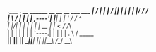 .___  ___.  __    ______  __    __   __  ___      ___
|   \/   | |  |  /      ||  |  |  | |  |/  /     /   \
|  \  /  | |  | |  ,----'|  |__|  | |  '  /     /  ^  \
|  |\/|  | |  | |  |     |   __   | |    <     /  /_\  \
|  |  |  | |  | |  `----.|  |  |  | |  .  \   /  _____  \
|__|  |__| |__|  \______||__|  |__| |__|\__\ /__/     \__\
